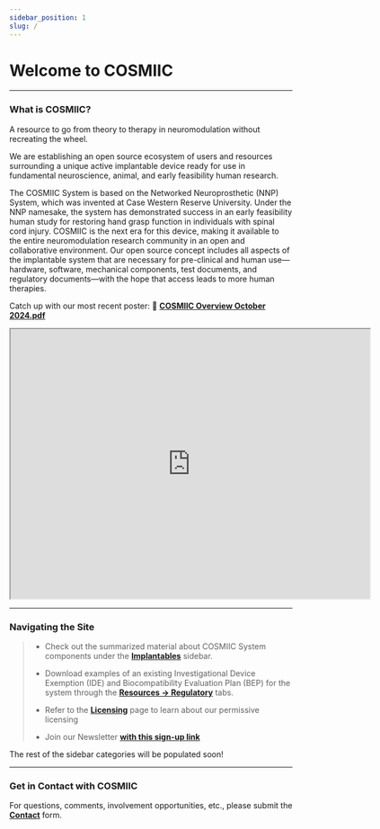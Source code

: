 ```yaml
---
sidebar_position: 1
slug: /
---
```


# Welcome to COSMIIC

---

### What is COSMIIC?

A resource to go from theory to therapy in neuromodulation without recreating the wheel.

We are establishing an open source ecosystem of users and resources surrounding a unique active implantable device ready for use in fundamental neuroscience, animal, and early feasibility human research.

The COSMIIC System is based on the Networked Neuroprosthetic (NNP) System, which was invented at Case Western Reserve University. Under the NNP namesake, the system has demonstrated success in an early feasibility human study for restoring hand grasp function in individuals with spinal cord injury. COSMIIC is the next era for this device, making it available to the entire neuromodulation research community in an open and collaborative environment. Our open source concept includes all aspects of the implantable system that are necessary for pre-clinical and human use&mdash;hardware, software, mechanical components, test documents, and regulatory documents&mdash;with the hope that access leads to more human therapies.

Catch up with our most recent poster: :file_folder: **[COSMIIC Overview October 2024.pdf](./img/cosmiic-poster-2025.pdf)**

<div class= 'pdf-viewer'>
    <iframe src="https://drive.google.com/file/d/1nQ-z8FbcCkxfspzFAfhLu0xDfbsSPTpz/preview" width="640" height="480" allow="autoplay"></iframe>
</div>

---

### Navigating the Site

> - Check out the summarized material about COSMIIC System components under the **[Implantables](/category/implantables)** sidebar.
>
> - Download examples of an existing Investigational Device Exemption (IDE) and Biocompatibility Evaluation Plan (BEP) for the system through the **[Resources -> Regulatory](/category/regulatory)** tabs.
>
> - Refer to the **[Licensing](/Community/Licensing)** page to learn about our permissive licensing
>
> - Join our Newsletter **[with this sign-up link](https://cosmiic.org/join-now/)**

The rest of the sidebar categories will be populated soon!

---

### Get in Contact with COSMIIC

For questions, comments, involvement opportunities, etc., please submit the **[Contact](https://cosmiic.atlassian.net/servicedesk/customer/portal/1/group/1/create/19)** form.
